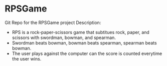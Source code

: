 # RPSGame
Git Repo for the RPSGame project
Description:
- RPS is a rock-paper-scissors game that subtitues rock, paper, and scissors with swordman, bowman, and spearman.
- Swordman beats bowman, bowman beats spearman, spearman beats bowman.
- The user plays against the computer can the score is counted everytime the user wins. 
